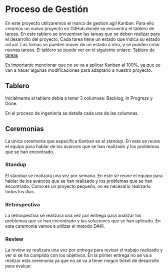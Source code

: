# Proceso de Gestión

En este proyecto utilizaremos el marco de gestion agil Kanban. Para ello creamos un nuevo proyecto en GitHub donde se encuentra el tablero de tareas. En este tablero se encuentran las tareas que se deben realizar para el desarrollo del proyecto. Cada tarea tiene un estado que indica su estado actual. Las tareas se pueden mover de un estado a otro, y se pueden crear nuevas tareas. El tablero se puede ver en el siguiente enlace: [Tablero de tareas](https://github.com/users/sofiabegino/projects/1/views/1)

Es importante mencionar que no se va a aplicar Kanban al 100%, ya que se van a hacer algunas modificaciones para adaptarlo a nuestro proyecto.

## Tablero

Inicialmente el tablero debia a tener 3 columnas: Backlog, In Progress y Done. 

En el proceso de ingenieria se detalla cada una de las columnas.

## Ceremonias

La unica ceremonia que especifica Kanban es el standup. En este se reune el equipo para hablar de los avances que se han realizado y los problemas que se han encontrado. 

### Standup

El standup se realizara una vez por semana. En este se reune el equipo para hablar de los avances que se han realizado y los problemas que se han encontrado. Como es un proyecto pequeño, no es necesario realizarlo todos los dias.

### Retrospectiva

La retrospectiva se realizara una vez por entrega para analizar los problemas que se han encontrado y las soluciones que se han aplicado. En esta ceremonia vamos a utilizar el metodo DAKI. 

### Review

La review se realizara una vez por entrega para revisar el trabajo realizado y ver si se ha cumplido con los objetivos. En la primer entrega no se va a realizar esta ceremonia ya que no se va a tener ningun ticket de desarrollo para evaluar.

